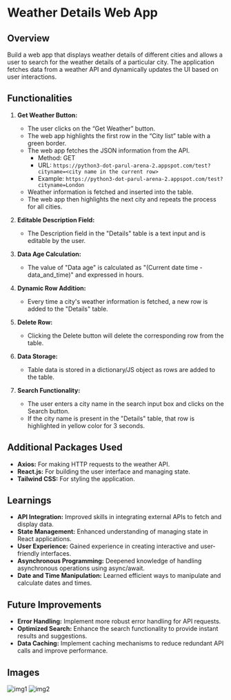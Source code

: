# Weather Details Web App

## Overview

Build a web app that displays weather details of different cities and allows a user to search for the weather details of a particular city. The application fetches data from a weather API and dynamically updates the UI based on user interactions.

## Functionalities

1. **Get Weather Button:**
   - The user clicks on the “Get Weather” button.
   - The web app highlights the first row in the “City list” table with a green border.
   - The web app fetches the JSON information from the API.
     - Method: GET
     - URL: `https://python3-dot-parul-arena-2.appspot.com/test?cityname=<city name in the current row>`
     - Example: `https://python3-dot-parul-arena-2.appspot.com/test?cityname=London`
   - Weather information is fetched and inserted into the table.
   - The web app then highlights the next city and repeats the process for all cities.

2. **Editable Description Field:**
   - The Description field in the "Details" table is a text input and is editable by the user.

3. **Data Age Calculation:**
   - The value of "Data age" is calculated as "(Current date time - data_and_time)" and expressed in hours.

4. **Dynamic Row Addition:**
   - Every time a city's weather information is fetched, a new row is added to the "Details" table.

5. **Delete Row:**
   - Clicking the Delete button will delete the corresponding row from the table.

6. **Data Storage:**
   - Table data is stored in a dictionary/JS object as rows are added to the table.

7. **Search Functionality:**
   - The user enters a city name in the search input box and clicks on the Search button.
   - If the city name is present in the "Details" table, that row is highlighted in yellow color for 3 seconds.

## Additional Packages Used

- **Axios:** For making HTTP requests to the weather API.
- **React.js:** For building the user interface and managing state.
- **Tailwind CSS:** For styling the application.

## Learnings

- **API Integration:** Improved skills in integrating external APIs to fetch and display data.
- **State Management:** Enhanced understanding of managing state in React applications.
- **User Experience:** Gained experience in creating interactive and user-friendly interfaces.
- **Asynchronous Programming:** Deepened knowledge of handling asynchronous operations using async/await.
- **Date and Time Manipulation:** Learned efficient ways to manipulate and calculate dates and times.

## Future Improvements

- **Error Handling:** Implement more robust error handling for API requests.
- **Optimized Search:** Enhance the search functionality to provide instant results and suggestions.
- **Data Caching:** Implement caching mechanisms to reduce redundant API calls and improve performance.

## Images

![img1](https://github.com/Rachitgarg56/weather-app-fa2/assets/112542259/042fc74f-361c-4e91-b422-650acd0f362d)
![img2](https://github.com/Rachitgarg56/weather-app-fa2/assets/112542259/5a1b9088-4746-4fd7-9a2e-57609343ab78)
